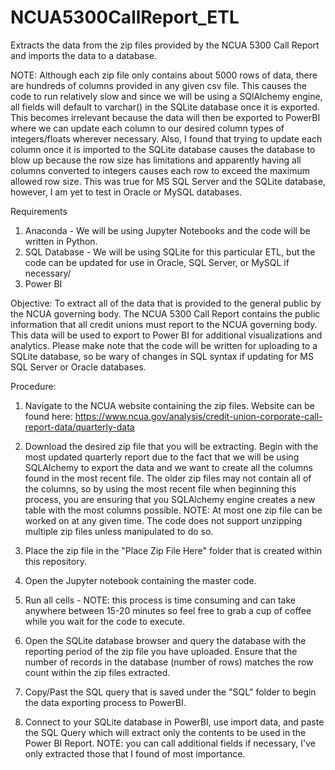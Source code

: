 # NCUA5300CallReport_ETL
Extracts the data from the zip files provided by the NCUA 5300 Call Report and imports the data to a database.


NOTE: Although each zip file only contains about 5000 rows of data, there are hundreds of columns provided in any given csv file. This causes the code to run relatively slow and since we will be using a SQlAlchemy engine, all fields will default to varchar() in the SQLite database once it is exported. This becomes irrelevant because the data will then be exported to PowerBI where we can update each column to our desired column types of integers/floats wherever necessary. Also, I found that trying to update each column once it is imported to the SQLite database causes the database to blow up because the row size has limitations and apparently having all columns converted to integers causes each row to exceed the maximum allowed row size. This was true for MS SQL Server and the SQLite database, however, I am yet to test in Oracle or MySQL databases.


Requirements
1) Anaconda - We will be using Jupyter Notebooks and the code will be written in Python.
2) SQL Database - We will be using SQLite for this particular ETL, but the code can be updated for use in Oracle, SQL Server, or MySQL if necessary/
3) Power BI

Objective: To extract all of the data that is provided to the general public by the NCUA governing body. The NCUA 5300 Call Report contains the public information that all credit unions must report to the NCUA governing body. This data will be used to export to Power BI for additional visualizations and analytics. Please make note that the code will be written for uploading to a SQLite database, so be wary of changes in SQL syntax if updating for MS SQL Server or Oracle databases.


Procedure:
1) Navigate to the NCUA website containing the zip files. Website can be found here:
https://www.ncua.gov/analysis/credit-union-corporate-call-report-data/quarterly-data

2) Download the desired zip file that you will be extracting. Begin with the most updated quarterly report due to the fact that we will be using SQLAlchemy to export the data and we want to create all the columns found in the most recent file. The older zip files may not contain all of the columns, so by using the most recent file when beginning this process, you are ensuring that you SQLAlchemy engine creates a new table with the most columns possible.
NOTE: At most one zip file can be worked on at any given time. The code does not support unzipping multiple zip files unless manipulated to do so.

3) Place the zip file in the "Place Zip File Here" folder that is created within this repository.

4) Open the Jupyter notebook containing the master code.

5) Run all cells - NOTE: this process is time consuming and can take anywhere between 15-20 minutes so feel free to grab a cup of coffee while you wait for the code to execute.

6) Open the SQLite database browser and query the database with the reporting period of the zip file you have uploaded. Ensure that the number of records in the database (number of rows) matches the row count within the zip files extracted.

7) Copy/Past the SQL query that is saved under the "SQL" folder to begin the data exporting process to PowerBI.

8) Connect to your SQLite database in PowerBI, use import data, and paste the SQL Query which will extract only the contents to be used in the Power BI Report. NOTE: you can call additional fields if necessary, I've only extracted those that I found of most importance.
